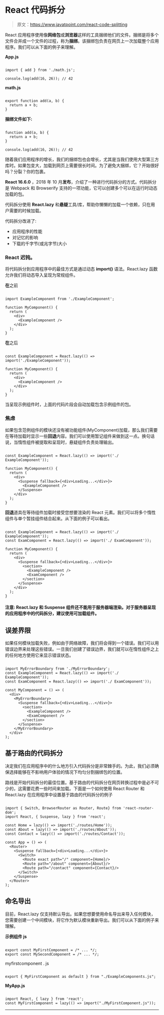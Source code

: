# React 代码拆分

> 原文：<https://www.javatpoint.com/react-code-splitting>

React 应用程序使用像**网络包**或**浏览器**这样的工具捆绑他们的文件。捆绑是将多个文件合并成一个文件的过程，称为**捆绑**。该捆绑包负责在网页上一次加载整个应用程序。我们可以从下面的例子来理解。

**App.js**

```

import { add } from './math.js';

console.log(add(16, 26)); // 42

```

**math.js**

```

export function add(a, b) {
  return a + b;
}

```

**捆绑文件如下:**

```

function add(a, b) {
  return a + b;
}

console.log(add(16, 26)); // 42

```

随着我们应用程序的增长，我们的捆绑包也会增长，尤其是当我们使用大型第三方库时。如果包变大，加载到网页上需要很长时间。为了避免大捆绑，它？开始很好吗？分裂？你的包裹。

**React 16.6.0** ，2018 年 10 月**发布**，介绍了一种进行代码拆分的方式。代码拆分是 Webpack 和 Browserify 支持的一项功能，它可以创建多个可以在运行时动态加载的包。

代码拆分使用 **React.lazy** 和**悬疑**工具/库，帮助你懒懒的加载一个依赖，只在用户需要的时候加载。

代码拆分改进了:

*   应用程序的性能
*   对记忆的影响
*   下载的千字节(或兆字节)大小

### React 迟钝。

将代码拆分到应用程序中的最佳方式是通过动态 **import()** 语法。React.lazy 函数允许我们将动态导入呈现为常规组件。

**在**之前

```

import ExampleComponent from './ExampleComponent';

function MyComponent() {
  return (
    <div>
      <ExampleComponent />
    </div>
  );
}

```

**在**之后

```

const ExampleComponent = React.lazy(() => import('./ExampleComponent'));

function MyComponent() {
  return (
    <div>
      <ExampleComponent />
    </div>
  );
}

```

当呈现示例组件时，上面的代码片段会自动加载包含示例组件的包。

### 焦虑

如果包含范例组件的模块还没有被功能组件(MyComponent)加载，那么我们需要在等待加载时显示一些**回退**内容。我们可以使用暂记组件来做到这一点。换句话说，当惰性组件被提取和呈现时，悬疑组件负责处理输出。

```

const ExampleComponent = React.lazy(() => import('./ ExampleComponent'));

function MyComponent() {
  return (
    <div>
      <Suspense fallback={<div>Loading...</div>}>
        <ExampleComponent />
      </Suspense>
    </div>
  );
}

```

**回退**道具在等待组件加载时接受您想要渲染的 React 元素。我们可以将多个惰性组件与单个暂挂组件结合起来。从下面的例子可以看出。

```

const ExampleComponent = React.lazy(() => import('./ ExampleComponent'));
const ExamComponent = React.lazy(() => import('./ ExamComponent'));

function MyComponent() {
  return (
    <div>
      <Suspense fallback={<div>Loading...</div>}>
        <section>
          <ExampleComponent />
          <ExamComponent />
        </section>
      </Suspense>
    </div>
  );
}

```

#### 注意: React.lazy 和 Suspense 组件还不能用于服务器端渲染。对于服务器呈现的应用程序中的代码拆分，建议使用可加载组件。

## 误差界限

如果任何模块加载失败，例如由于网络故障，我们将会得到一个错误。我们可以用错误边界来处理这些错误。一旦我们创建了错误边界，我们就可以在惰性组件之上的任何地方使用它来显示错误状态。

```

import MyErrorBoundary from './MyErrorBoundary';
const ExampleComponent = React.lazy(() => import('./ ExampleComponent'));
const ExamComponent = React.lazy(() => import('./ ExamComponent'));

const MyComponent = () => (
  <div>
    <MyErrorBoundary>
      <Suspense fallback={<div>Loading...</div>}>
        <section>
          <ExampleComponent />
          <ExamComponent />
        </section>
      </Suspense>
    </MyErrorBoundary>
  </div>
);

```

## 基于路由的代码拆分

决定我们在应用程序中的什么地方引入代码拆分是非常棘手的。为此，我们必须确保选择能够在不影响用户体验的情况下均匀分割捆绑包的位置。

路线是开始代码拆分的最佳位置。基于路由的代码拆分在网页转换过程中是必不可少的，这需要花费一些时间来加载。下面是一个如何使用 React Router 和 React.lazy 在应用程序中设置基于路由的代码拆分的例子

```

import { Switch, BrowserRouter as Router, Route} from 'react-router-dom';
import React, { Suspense, lazy } from 'react';

const Home = lazy(() => import('./routes/Home'));
const About = lazy(() => import('./routes/About'));
const Contact = lazy(() => import('./routes/Contact'));

const App = () => (
  <Router>
    <Suspense fallback={<div>Loading...</div>}>
      <Switch>
        <Route exact path="/" component={Home}/>
        <Route path="/about" component={About}/>
        <Route path="/contact" component={Contact}/>
      </Switch>
    </Suspense>
  </Router>
);

```

## 命名导出

目前，React.lazy 仅支持默认导出。如果您想要使用命名导出来导入任何模块，您需要创建一个中间模块，将它作为默认模块重新导出。我们可以从下面的例子来理解。

**示例组件 js**

```

export const MyFirstComponent = /* ... */;
export const MySecondComponent = /* ... */;

```

myfirstcomponent . js

```

export { MyFirstComponent as default } from "./ExampleComponents.js";

```

**MyApp.js**

```

import React, { lazy } from 'react';
const MyFirstComponent = lazy(() => import("./MyFirstComponent.js"));

```

* * *